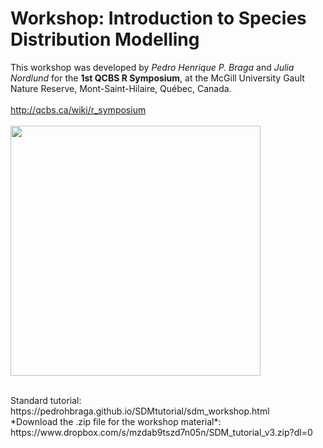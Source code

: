 # Workshop: Introduction to Species Distribution Modelling
This workshop was developed by *Pedro Henrique P. Braga* and *Julia Nordlund* for the **1st QCBS R Symposium**, at the McGill University Gault Nature Reserve, Mont-Saint-Hilaire, Québec, Canada.
<br> 
<br> 
http://qcbs.ca/wiki/r_symposium
<br> 
<br> 
<img src="http://qcbs.ca/wiki/_media/flyer_wiki.jpg" width="400"/>


<br>
Standard tutorial: https://pedrohbraga.github.io/SDMtutorial/sdm_workshop.html
<br>
*Download the .zip file for the workshop material*: https://www.dropbox.com/s/mzdab9tszd7n05n/SDM_tutorial_v3.zip?dl=0


